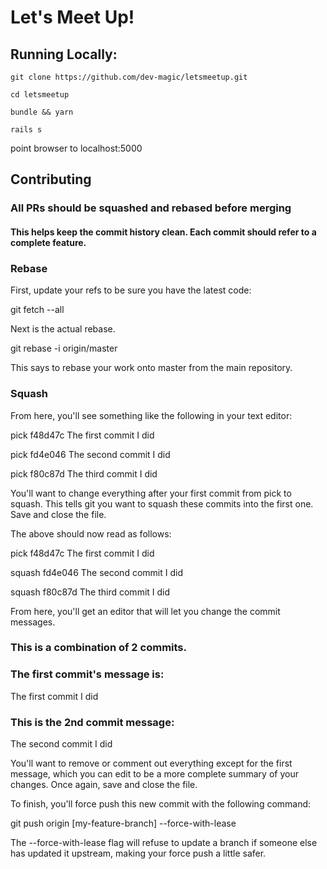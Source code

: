 # Let's Meet Up!

## Running Locally:

`git clone https://github.com/dev-magic/letsmeetup.git`

`cd letsmeetup`

`bundle && yarn`

`rails s`

point browser to localhost:5000


## Contributing

### All PRs should be squashed and rebased before merging
#### This helps keep the commit history clean. Each commit should refer to a complete feature.

### Rebase

First, update your refs to be sure you have the latest code:

 git fetch --all

Next is the actual rebase.

git rebase -i origin/master

This says to rebase your work onto master from the main repository.

### Squash

From here, you'll see something like the following in your text editor:

pick f48d47c The first commit I did

pick fd4e046 The second commit I did

pick f80c87d The third commit I did

You'll want to change everything after your first commit from pick to squash. This tells git you want to squash these commits into the first one. Save and close the file.

The above should now read as follows:

pick f48d47c The first commit I did

squash fd4e046 The second commit I did

squash f80c87d The third commit I did

From here, you'll get an editor that will let you change the commit messages.

### This is a combination of 2 commits.
### The first commit's message is:
The first commit I did

### This is the 2nd commit message:

The second commit I did

You'll want to remove or comment out everything except for the first message, which you can edit to be a more complete summary of your changes. Once again, save and close the file.

To finish, you'll force push this new commit with the following command:

git push origin [my-feature-branch] --force-with-lease

The --force-with-lease flag will refuse to update a branch if someone else has updated it upstream, making your force push a little safer.

